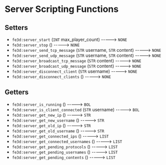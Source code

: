 # Server Scripting Functions

## Setters

- `fe3d:server_start` (`INT` max_player_count) -----> `NONE`
- `fe3d:server_stop` () -----> `NONE`
- `fe3d:server_send_tcp_message` (`STR` username, `STR` content) -----> `NONE`
- `fe3d:server_send_udp_message` (`STR` username, `STR` content) -----> `NONE`
- `fe3d:server_broadcast_tcp_message` (`STR` content) -----> `NONE`
- `fe3d:server_broadcast_udp_message` (`STR` content) -----> `NONE`
- `fe3d:server_disconnect_client` (`STR` username) -----> `NONE`
- `fe3d:server_disconnect_clients` () -----> `NONE`

## Getters

- `fe3d:server_is_running` () -----> `BOL`
- `fe3d:server_is_client_connected` (`STR` username) -----> `BOL`
- `fe3d:server_get_new_ip` () -----> `STR`
- `fe3d:server_get_new_username` () -----> `STR`
- `fe3d:server_get_old_ip` () -----> `STR`
- `fe3d:server_get_old_username` () -----> `STR`
- `fe3d:server_get_connected_ips` () -----> `LIST`
- `fe3d:server_get_connected_usernames` () -----> `LIST`
- `fe3d:server_get_pending_protocols` () -----> `LIST`
- `fe3d:server_get_pending_usernames` () -----> `LIST`
- `fe3d:server_get_pending_contents` () -----> `LIST`
